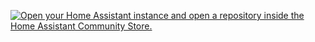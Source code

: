  


 [![Open your Home Assistant instance and open a repository inside the Home Assistant Community Store.](https://my.home-assistant.io/badges/hacs_repository.svg)](https://my.home-assistant.io/redirect/hacs_repository/?owner=Stefano+Pagnottelli&repository=https%3A%2F%2Fgithub.com%2Fpersuader72%2Fcustom-components.git&category=integration)

